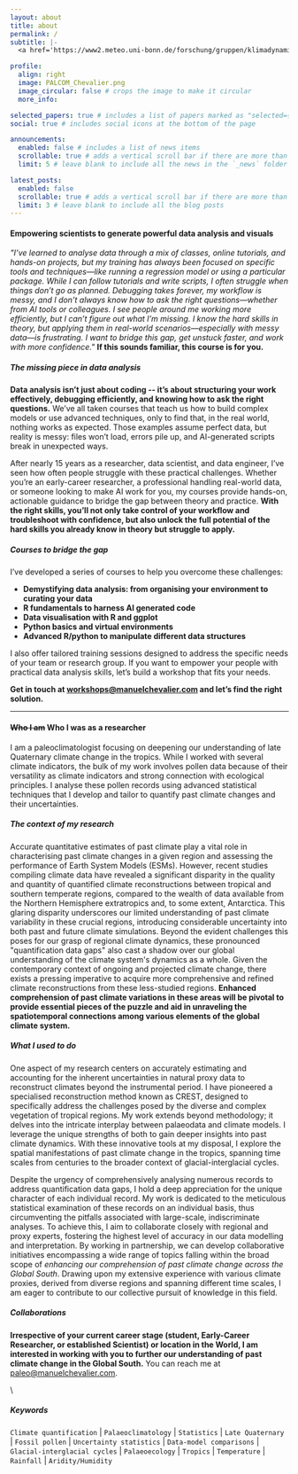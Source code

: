 ```yaml
---
layout: about
title: about
permalink: /
subtitle: |-
  <a href='https://www2.meteo.uni-bonn.de/forschung/gruppen/klimadynamik/'>Affiliation</a>. Meteorology Department, University of Bonn, Bonn, Germany.

profile:
  align: right
  image: PALCOM_Chevalier.png
  image_circular: false # crops the image to make it circular
  more_info:

selected_papers: true # includes a list of papers marked as "selected={true}"
social: true # includes social icons at the bottom of the page

announcements:
  enabled: false # includes a list of news items
  scrollable: true # adds a vertical scroll bar if there are more than 3 news items
  limit: 5 # leave blank to include all the news in the `_news` folder

latest_posts:
  enabled: false
  scrollable: true # adds a vertical scroll bar if there are more than 3 new posts items
  limit: 3 # leave blank to include all the blog posts
---
```


#### **Empowering scientists to generate powerful data analysis and visuals**

_"I’ve learned to analyse data through a mix of classes, online tutorials, and hands-on projects, but my training has always been focused on specific tools and techniques—like running a regression model or using a particular package. While I can follow tutorials and write scripts, I often struggle when things don’t go as planned. Debugging takes forever, my workflow is messy, and I don’t always know how to ask the right questions—whether from AI tools or colleagues. I see people around me working more efficiently, but I can’t figure out what I’m missing. I know the hard skills in theory, but applying them in real-world scenarios—especially with messy data—is frustrating. I want to bridge this gap, get unstuck faster, and work with more confidence."_ **If this sounds familiar, this course is for you.**

##### The missing piece in data analysis

**Data analysis isn’t just about coding -- it’s about structuring your work effectively, debugging efficiently, and knowing how to ask the right questions.** We’ve all taken courses that teach us how to build complex models or use advanced techniques, only to find that, in the real world, nothing works as expected. Those examples assume perfect data, but reality is messy: files won’t load, errors pile up, and AI-generated scripts break in unexpected ways.

After nearly 15 years as a researcher, data scientist, and data engineer, I’ve seen how often people struggle with these practical challenges. Whether you’re an early-career researcher, a professional handling real-world data, or someone looking to make AI work for you, my courses provide hands-on, actionable guidance to bridge the gap between theory and practice. **With the right skills, you’ll not only take control of your workflow and troubleshoot with confidence, but also unlock the full potential of the hard skills you already know in theory but struggle to apply.**

##### Courses to bridge the gap

I’ve developed a series of courses to help you overcome these challenges:

- **Demystifying data analysis: from organising your environment to curating your data**
- **R fundamentals to harness AI generated code**
- **Data visualisation with R and ggplot**
- **Python basics and virtual environments**
- **Advanced R/python to manipulate different data structures**

I also offer tailored training sessions designed to address the specific needs of your team or research group. If you want to empower your people with practical data analysis skills, let’s build a workshop that fits your needs.

**Get in touch at [workshops@manuelchevalier.com](mailto:workshops@manuelchevalier.com) and let’s find the right solution.**

---

#### **~~Who I am~~ Who I was as a researcher**

I am a paleoclimatologist focusing on deepening our understanding of late Quaternary climate change in the tropics. While I worked with several climate indicators, the bulk of my work involves pollen data because of their versatility as climate indicators and strong connection with ecological principles. I analyse these pollen records using advanced statistical techniques that I develop and tailor to quantify past climate changes and their uncertainties.

##### **The context of my research**

Accurate quantitative estimates of past climate play a vital role in characterising past climate changes in a given region and assessing the performance of Earth System Models (ESMs). However, recent studies compiling climate data have revealed a significant disparity in the quality and quantity of quantified climate reconstructions between tropical and southern temperate regions, compared to the wealth of data available from the Northern Hemisphere extratropics and, to some extent, Antarctica. This glaring disparity underscores our limited understanding of past climate variability in these crucial regions, introducing considerable uncertainty into both past and future climate simulations. Beyond the evident challenges this poses for our grasp of regional climate dynamics, these pronounced "quantification data gaps" also cast a shadow over our global understanding of the climate system's dynamics as a whole. Given the contemporary context of ongoing and projected climate change, there exists a pressing imperative to acquire more comprehensive and refined climate reconstructions from these less-studied regions. **Enhanced comprehension of past climate variations in these areas will be pivotal to provide essential pieces of the puzzle and aid in unraveling the spatiotemporal connections among various elements of the global climate system.**

##### **What I used to do**

One aspect of my research centers on accurately estimating and accounting for the inherent uncertainties in natural proxy data to reconstruct climates beyond the instrumental period. I have pioneered a specialised reconstruction method known as CREST, designed to specifically address the challenges posed by the diverse and complex vegetation of tropical regions. My work extends beyond methodology; it delves into the intricate interplay between palaeodata and climate models. I leverage the unique strengths of both to gain deeper insights into past climate dynamics. With these innovative tools at my disposal, I explore the spatial manifestations of past climate change in the tropics, spanning time scales from centuries to the broader context of glacial-interglacial cycles.

Despite the urgency of comprehensively analysing numerous records to address quantification data gaps, I hold a deep appreciation for the unique character of each individual record. My work is dedicated to the meticulous statistical examination of these records on an individual basis, thus circumventing the pitfalls associated with large-scale, indiscriminate analyses. To achieve this, I aim to collaborate closely with regional and proxy experts, fostering the highest level of accuracy in our data modelling and interpretation. By working in partnership, we can develop collaborative initiatives encompassing a wide range of topics falling within the broad scope of _enhancing our comprehension of past climate change across the Global South_. Drawing upon my extensive experience with various climate proxies, derived from diverse regions and spanning different time scales, I am eager to contribute to our collective pursuit of knowledge in this field.

##### **Collaborations**

**Irrespective of your current career stage (student, Early-Career Researcher, or established Scientist) or location in the World, I am interested in working with you to further our understanding of past climate change in the Global South.** You can reach me at [paleo@manuelchevalier.com](paleo@manuelchevalier.com).

\

##### Keywords

`Climate quantification` \| `Palaeoclimatology` \| `Statistics` \| `Late Quaternary` \| `Fossil pollen` \| `Uncertainty statistics` \| `Data-model comparisons` \| `Glacial-interglacial cycles` \| `Palaeoecology` \| `Tropics` \| `Temperature` \| `Rainfall` \| `Aridity/Humidity`
